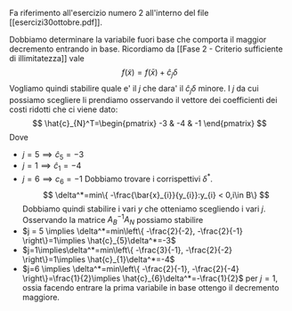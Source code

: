 Fa riferimento all'esercizio numero 2 all'interno del file [[esercizi30ottobre.pdf]].

Dobbiamo determinare la variabile fuori base che comporta il maggior decremento entrando in base.
Ricordiamo da [[Fase 2 - Criterio sufficiente di illimitatezza]] vale
$$
f(\tilde{x})=f(\bar{x})+\hat{c}_{j}\delta
$$
Vogliamo quindi stabilire quale e' il $j$ che dara' il  $\hat{c}_{j}\delta$ minore.
I $j$ da cui possiamo scegliere li prendiamo osservando il vettore dei coefficienti dei costi ridotti che ci viene dato:
$$
\hat{c}_{N}^T=\begin{pmatrix}
-3 & -4 & -1
\end{pmatrix}
$$
Dove 
- $j=5 \implies\hat{c}_{5}=-3$
- $j=1\implies\hat{c}_{1}=-4$
- $j=6\implies c_{6}=-1$
Dobbiamo trovare i corrispettivi $\delta^*$. 
$$
\delta^*=min\{  -\frac{\bar{x}_{i}}{y_{i}}:y_{i} < 0,i\in B\}
$$
Dobbiamo quindi stabilire i vari $y$ che otteniamo scegliendo i vari $j$.
Osservando la matrice $A_{B}^{-1}A_{N}$ possiamo stabilire
- $j = 5 \implies \delta^*=min\left\{  -\frac{2}{-2}, -\frac{2}{-1}  \right\}=1\implies \hat{c}_{5}\delta^*=-3$ 
- $j=1\implies\delta^*=min\left\{  -\frac{3}{-1}, -\frac{2}{-2}  \right\}=1\implies \hat{c}_{1}\delta^*=-4$
- $j=6 \implies \delta^*=min\left\{  -\frac{2}{-1}, -\frac{2}{-4}  \right\}=\frac{1}{2}\implies \hat{c}_{6}\delta^*=-\frac{1}{2}$
per $j=1$, ossia facendo entrare la prima variabile in base ottengo il decremento maggiore.